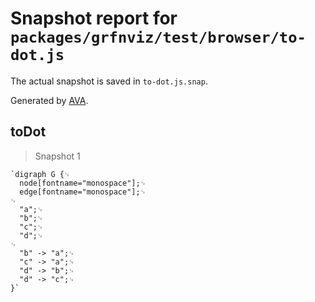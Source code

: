 # Snapshot report for `packages/grfnviz/test/browser/to-dot.js`

The actual snapshot is saved in `to-dot.js.snap`.

Generated by [AVA](https://avajs.dev).

## toDot

> Snapshot 1

    `digraph G {␊
      node[fontname="monospace"];␊
      edge[fontname="monospace"];␊
    ␊
      "a";␊
      "b";␊
      "c";␊
      "d";␊
    ␊
      "b" -> "a";␊
      "c" -> "a";␊
      "d" -> "b";␊
      "d" -> "c";␊
    }`
